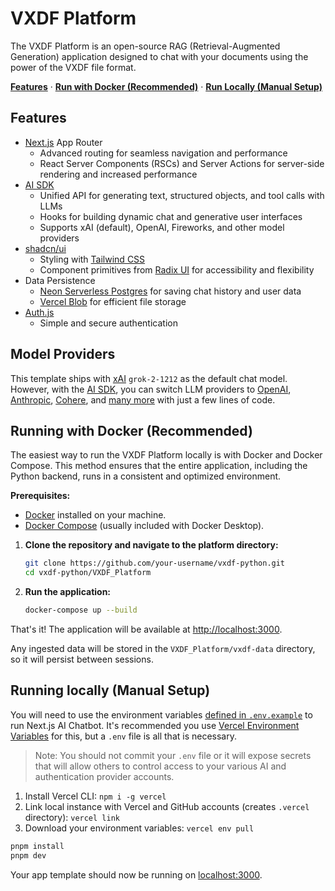 # VXDF Platform

The VXDF Platform is an open-source RAG (Retrieval-Augmented Generation) application designed to chat with your documents using the power of the VXDF file format.

[**Features**](#features) · [**Run with Docker (Recommended)**](#running-with-docker-recommended) · [**Run Locally (Manual Setup)**](#running-locally-manual-setup)

## Features

- [Next.js](https://nextjs.org) App Router
  - Advanced routing for seamless navigation and performance
  - React Server Components (RSCs) and Server Actions for server-side rendering and increased performance
- [AI SDK](https://sdk.vercel.ai/docs)
  - Unified API for generating text, structured objects, and tool calls with LLMs
  - Hooks for building dynamic chat and generative user interfaces
  - Supports xAI (default), OpenAI, Fireworks, and other model providers
- [shadcn/ui](https://ui.shadcn.com)
  - Styling with [Tailwind CSS](https://tailwindcss.com)
  - Component primitives from [Radix UI](https://radix-ui.com) for accessibility and flexibility
- Data Persistence
  - [Neon Serverless Postgres](https://vercel.com/marketplace/neon) for saving chat history and user data
  - [Vercel Blob](https://vercel.com/storage/blob) for efficient file storage
- [Auth.js](https://authjs.dev)
  - Simple and secure authentication

## Model Providers

This template ships with [xAI](https://x.ai) `grok-2-1212` as the default chat model. However, with the [AI SDK](https://sdk.vercel.ai/docs), you can switch LLM providers to [OpenAI](https://openai.com), [Anthropic](https://anthropic.com), [Cohere](https://cohere.com/), and [many more](https://sdk.vercel.ai/providers/ai-sdk-providers) with just a few lines of code.

## Running with Docker (Recommended)

The easiest way to run the VXDF Platform locally is with Docker and Docker Compose. This method ensures that the entire application, including the Python backend, runs in a consistent and optimized environment.

**Prerequisites:**
- [Docker](https://docs.docker.com/get-docker/) installed on your machine.
- [Docker Compose](https://docs.docker.com/compose/install/) (usually included with Docker Desktop).

1.  **Clone the repository and navigate to the platform directory:**
    ```bash
    git clone https://github.com/your-username/vxdf-python.git
    cd vxdf-python/VXDF_Platform
    ```

2.  **Run the application:**
    ```bash
    docker-compose up --build
    ```

That's it! The application will be available at [http://localhost:3000](http://localhost:3000).

Any ingested data will be stored in the `VXDF_Platform/vxdf-data` directory, so it will persist between sessions.

## Running locally (Manual Setup)

You will need to use the environment variables [defined in `.env.example`](.env.example) to run Next.js AI Chatbot. It's recommended you use [Vercel Environment Variables](https://vercel.com/docs/projects/environment-variables) for this, but a `.env` file is all that is necessary.

> Note: You should not commit your `.env` file or it will expose secrets that will allow others to control access to your various AI and authentication provider accounts.

1. Install Vercel CLI: `npm i -g vercel`
2. Link local instance with Vercel and GitHub accounts (creates `.vercel` directory): `vercel link`
3. Download your environment variables: `vercel env pull`

```bash
pnpm install
pnpm dev
```

Your app template should now be running on [localhost:3000](http://localhost:3000).
